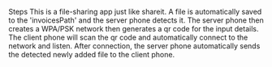 Steps
This is a file-sharing app just like shareit. A file is automatically saved to the 'invoicesPath' and the server phone detects it. The server phone then creates a WPA/PSK network then generates a qr code for the input details. The client phone will scan the qr code and automatically connect to the network and listen. After connection, the server phone automatically sends the detected newly added file to the client phone.

